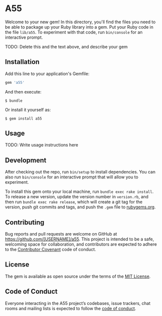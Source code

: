 # A55

Welcome to your new gem! In this directory, you'll find the files you need to be able to package up your Ruby library into a gem. Put your Ruby code in the file `lib/a55`. To experiment with that code, run `bin/console` for an interactive prompt.

TODO: Delete this and the text above, and describe your gem

## Installation

Add this line to your application's Gemfile:

```ruby
gem 'a55'
```

And then execute:

    $ bundle

Or install it yourself as:

    $ gem install a55

## Usage

TODO: Write usage instructions here

## Development

After checking out the repo, run `bin/setup` to install dependencies. You can also run `bin/console` for an interactive prompt that will allow you to experiment.

To install this gem onto your local machine, run `bundle exec rake install`. To release a new version, update the version number in `version.rb`, and then run `bundle exec rake release`, which will create a git tag for the version, push git commits and tags, and push the `.gem` file to [rubygems.org](https://rubygems.org).

## Contributing

Bug reports and pull requests are welcome on GitHub at https://github.com/[USERNAME]/a55. This project is intended to be a safe, welcoming space for collaboration, and contributors are expected to adhere to the [Contributor Covenant](http://contributor-covenant.org) code of conduct.

## License

The gem is available as open source under the terms of the [MIT License](https://opensource.org/licenses/MIT).

## Code of Conduct

Everyone interacting in the A55 project’s codebases, issue trackers, chat rooms and mailing lists is expected to follow the [code of conduct](https://github.com/[USERNAME]/a55/blob/master/CODE_OF_CONDUCT.md).
